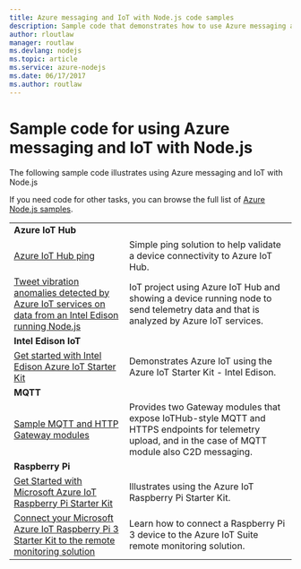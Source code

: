 ```yaml
---
title: Azure messaging and IoT with Node.js code samples
description: Sample code that demonstrates how to use Azure messaging and IoT with Node.js
author: rloutlaw
manager: routlaw
ms.devlang: nodejs
ms.topic: article
ms.service: azure-nodejs
ms.date: 06/17/2017
ms.author: routlaw
---
```


# Sample code for using Azure messaging and IoT with Node.js

The following sample code illustrates using Azure messaging and IoT with Node.js

If you need code for other tasks, you can browse the full list of [Azure Node.js samples](https://azure.microsoft.com/resources/samples/?term=nodejs).

| | |
|---|---|
| **Azure IoT Hub** ||
| [Azure IoT Hub ping](https://github.com/Azure-Samples/iot-hub-node-ping) | Simple ping solution to help validate a device connectivity to Azure IoT Hub. |
| [Tweet vibration anomalies detected by Azure IoT services on data from an Intel Edison running Node.js](https://azure.microsoft.com/resources/samples/iot-hub-nodejs-intel-edison-vibration-anomaly-detection/) | IoT project using Azure IoT Hub and showing a device running node to send telemetry data and that is analyzed by Azure IoT services. |
| **Intel Edison IoT** ||
| [Get started with Intel Edison Azure IoT Starter Kit](https://github.com/Azure-Samples/iot-hub-node-intel-edison-getstartedkit) | Demonstrates Azure IoT using the Azure IoT Starter Kit - Intel Edison. |
| **MQTT** ||
| [Sample MQTT and HTTP Gateway modules](https://github.com/Azure-Samples/iot-gateway-mqtt-http) | Provides two Gateway modules that expose IoTHub-style MQTT and HTTPS endpoints for telemetry upload, and in the case of MQTT module also C2D messaging. |
| **Raspberry Pi** ||
| [Get Started with Microsoft Azure IoT Raspberry Pi Starter Kit](https://github.com/Azure-Samples/iot-hub-node-raspberrypi-getting-started) | Illustrates using the Azure IoT Raspberry Pi Starter Kit. |
| [Connect your Microsoft Azure IoT Raspberry Pi 3 Starter Kit to the remote monitoring solution](https://azure.microsoft.com/resources/samples/iot-remote-monitoring-node-raspberrypi-getstartedkit/) | Learn how to connect a Raspberry Pi 3 device to the Azure IoT Suite remote monitoring solution. |

